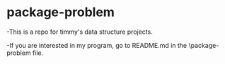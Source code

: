 # package-problem
-This is a repo for timmy's data structure projects.

-If you are interested in my program, go to README.md in the \package-problem file.
